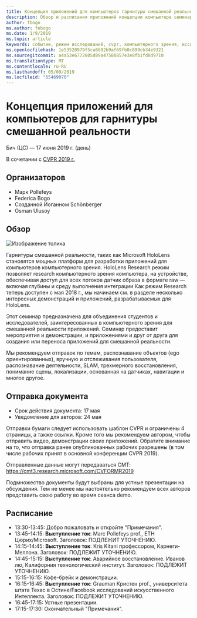 ```yaml
---
title: Концепция приложений для компьютеров гарнитуры смешанной реальности семинар в CVPR 2019 г.
description: Обзор и расписания приложений концепции компьютера семинар гарнитуры смешанной реальности, должен быть поставлен на конференции CVPR 2019 июня.
author: fbogo
ms.author: febogo
ms.date: 1/9/2019
ms.topic: article
keywords: событие, режим исследований, cvpr, компьютерного зрения, исследований, HoloLens
ms.openlocfilehash: 1e53520979f5ca6692b9af69fb8c899cb34e9321
ms.sourcegitcommit: a4a53e6772805d89a47588857e3e8fb1fd8d9710
ms.translationtype: MT
ms.contentlocale: ru-RU
ms.lasthandoff: 05/09/2019
ms.locfileid: "65469070"
---
```

# <a name="computer-vision-applications-for-mixed-reality-headsets"></a>Концепция приложений для компьютеров для гарнитуры смешанной реальности
Бич (ЦС) — 17 июня 2019 г. (день)

В сочетании с [CVPR 2019 г.](http://cvpr2019.thecvf.com/)

## <a name="organizers"></a>Организаторов
* Марк Pollefeys
* Federica Bogo
* Созданной Иоганном Schönberger
* Osman Ulusoy

## <a name="overview"></a>Обзор

![Изображение толика](images/cvpr2019_teaser.jpg)

Гарнитуры смешанной реальности, таких как Microsoft HoloLens становятся мощных платформ для разработки приложений для компьютеров компьютерного зрения. HoloLens Research режим позволяет research компьютерного зрения компьютера, на устройстве, обеспечивая доступ для всех потоков датчик образа в формате raw — включая глубины и среду выполнения интеграции Как режим Research теперь доступен с мая 2018 г., мы начинаем см. в разделе несколько интересных демонстраций и приложений, разрабатываемых для HoloLens. 

Этот семинар предназначена для объединения студентов и исследователей, заинтересованных в компьютерного зрения для смешанной реальности приложений. Семинар предоставит мероприятия и демонстрации, и приложениями и друг от друга для создания или переноса приложений для смешанной реальности. 

Мы рекомендуем отправок по темам, распознавание объектов (ego ориентированных), вручную и отслеживания пользователя, распознавание деятельности, SLAM, трехмерного восстановления, понимание сцены, локализации, основанная на датчиках, навигации и многое другое.

## <a name="paper-submission"></a>Отправка документа
* Срок действия документа: 17 мая
* Уведомление для авторов: 24 мая

Отправки бумаги следует использовать шаблон CVPR и ограничены 4 страницы, а также ссылки. Кроме того мы рекомендуем автором, чтобы отправить видео, демонстрации своих приложений.
Обратите внимание на то, что отправка ранее опубликованных рабочих разрешены (в том числе рабочих принят в основной конференции CVPR 2019). 

Отправленные данные могут передаваться CMT: https://cmt3.research.microsoft.com/CVFORMR2019

Подмножество документы будут выбраны для устные презентации на обсуждения. Тем не менее мы настоятельно рекомендуем всех авторов представить свою работу во время сеанса demo.


## <a name="schedule"></a>Расписание
* 13:30-13:45: Добро пожаловать и откройте "Примечания".
* 13:45-14:15: **Выступление ток**: Marc Pollefeys prof., ETH Цюрих/Microsoft. Заголовок: ПОДЛЕЖИТ УТОЧНЕНИЮ.
* 14:15-14:45: **Выступление ток**: Kris Kitani профессором, Карнеги-Меллона. Заголовок: ПОДЛЕЖИТ УТОЧНЕНИЮ.
* 14:45-15:15: **Выступление ток**: Аварийное восстановление. Иванов лю, Калифорния технологический институт. Заголовок: ПОДЛЕЖИТ УТОЧНЕНИЮ.
* 15:15-16:15: Кофе-брейк и демонстрации.
* 16:15-16:45: **Выступление ток**: Grauman Кристен prof., университета штата Техас в Остине/Facebook исследований искусственного Интеллекта. Заголовок: ПОДЛЕЖИТ УТОЧНЕНИЮ.
* 16:45-17:15: Устные презентации.
* 17:15-17:30: Окончательный "Примечания".
